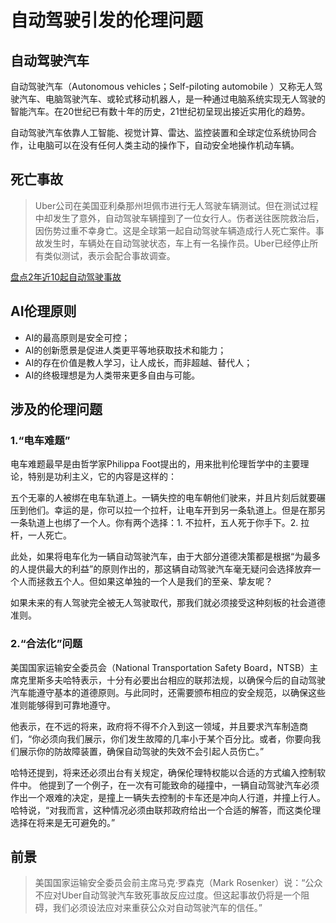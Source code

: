 # 自动驾驶引发的伦理问题

## 自动驾驶汽车

自动驾驶汽车（Autonomous vehicles；Self-piloting automobile ）又称无人驾驶汽车、电脑驾驶汽车、或轮式移动机器人，是一种通过电脑系统实现无人驾驶的智能汽车。在20世纪已有数十年的历史，21世纪初呈现出接近实用化的趋势。

自动驾驶汽车依靠人工智能、视觉计算、雷达、监控装置和全球定位系统协同合作，让电脑可以在没有任何人类主动的操作下，自动安全地操作机动车辆。

## 死亡事故

>Uber公司在美国亚利桑那州坦佩市进行无人驾驶车辆测试。但在测试过程中却发生了意外，自动驾驶车辆撞到了一位女行人。伤者送往医院救治后，因伤势过重不幸身亡。这是全球第一起自动驾驶车辆造成行人死亡案件。事故发生时，车辆处在自动驾驶状态，车上有一名操作员。Uber已经停止所有类似测试，表示会配合事故调查。


[盘点2年近10起自动驾驶事故](http://news.rfidworld.com.cn/2018_07/5cbbb0ebb3c8a965.html)

## AI伦理原则

- AI的最高原则是安全可控；
- AI的创新愿景是促进人类更平等地获取技术和能力；
- AI的存在价值是教人学习，让人成长，而非超越、替代人；
- AI的终极理想是为人类带来更多自由与可能。

## 涉及的伦理问题

### 1.“电车难题”

电车难题最早是由哲学家Philippa Foot提出的，用来批判伦理哲学中的主要理论，特别是功利主义，它的内容是这样的：

五个无辜的人被绑在电车轨道上。一辆失控的电车朝他们驶来，并且片刻后就要碾压到他们。幸运的是，你可以拉一个拉杆，让电车开到另一条轨道上。但是在那另一条轨道上也绑了一个人。你有两个选择：1. 不拉杆，五人死于你手下。2. 拉杆，一人死亡。

此处，如果将电车化为一辆自动驾驶汽车，由于大部分道德决策都是根据“为最多的人提供最大的利益”的原则作出的，那这辆自动驾驶汽车毫无疑问会选择放弃一个人而拯救五个人。但如果这单独的一个人是我们的至亲、挚友呢？

如果未来的有人驾驶完全被无人驾驶取代，那我们就必须接受这种刻板的社会道德准则。

### 2.“合法化”问题

美国国家运输安全委员会（National Transportation Safety Board，NTSB）主席克里斯多夫哈特表示，十分有必要出台相应的联邦法规，以确保今后的自动驾驶汽车能遵守基本的道德原则。与此同时，还需要颁布相应的安全规范，以确保这些准则能够得到可靠地遵守。

他表示，在不远的将来，政府将不得不介入到这一领域，并且要求汽车制造商们，“你必须向我们展示，你们发生故障的几率小于某个百分比。或者，你要向我们展示你的防故障装置，确保自动驾驶的失效不会引起人员伤亡。”

哈特还提到，将来还必须出台有关规定，确保伦理特权能以合适的方式编入控制软件中。
他提到了一个例子，在一次有可能致命的碰撞中，一辆自动驾驶汽车必须作出一个艰难的决定，是撞上一辆失去控制的卡车还是冲向人行道，并撞上行人。哈特说，“对我而言，这种情况必须由联邦政府给出一个合适的解答，而这类伦理选择在将来是无可避免的。”

## 前景

>美国国家运输安全委员会前主席马克·罗森克（Mark Rosenker）说：“公众不应对Uber自动驾驶汽车致死事故反应过度。但这起事故仍将是一个阻碍，我们必须设法应对来重获公众对自动驾驶汽车的信任。”

